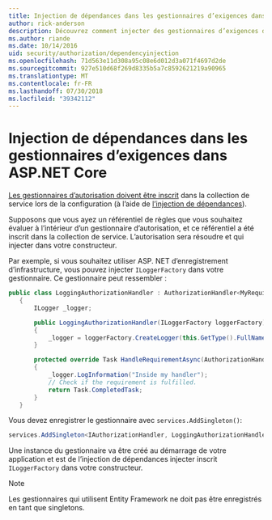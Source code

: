```yaml
---
title: Injection de dépendances dans les gestionnaires d’exigences dans ASP.NET Core
author: rick-anderson
description: Découvrez comment injecter des gestionnaires d’exigences d’autorisation dans une application ASP.NET Core à l’aide de l’injection de dépendances.
ms.author: riande
ms.date: 10/14/2016
uid: security/authorization/dependencyinjection
ms.openlocfilehash: 71d563e11d308a95c08e6d012d3a071f4697d2de
ms.sourcegitcommit: 927e510d68f269d8335b5a7c8592621219a90965
ms.translationtype: MT
ms.contentlocale: fr-FR
ms.lasthandoff: 07/30/2018
ms.locfileid: "39342112"
---
```

# <a name="dependency-injection-in-requirement-handlers-in-aspnet-core"></a>Injection de dépendances dans les gestionnaires d’exigences dans ASP.NET Core

<a name="security-authorization-di"></a>

[Les gestionnaires d’autorisation doivent être inscrit](xref:security/authorization/policies#handler-registration) dans la collection de service lors de la configuration (à l’aide de [l’injection de dépendances](xref:fundamentals/dependency-injection)).

Supposons que vous ayez un référentiel de règles que vous souhaitez évaluer à l’intérieur d’un gestionnaire d’autorisation, et ce référentiel a été inscrit dans la collection de service. L’autorisation sera résoudre et qui injecter dans votre constructeur.

Par exemple, si vous souhaitez utiliser ASP. NET d’enregistrement d’infrastructure, vous pouvez injecter `ILoggerFactory` dans votre gestionnaire. Ce gestionnaire peut ressembler :

```csharp
public class LoggingAuthorizationHandler : AuthorizationHandler<MyRequirement>
   {
       ILogger _logger;

       public LoggingAuthorizationHandler(ILoggerFactory loggerFactory)
       {
           _logger = loggerFactory.CreateLogger(this.GetType().FullName);
       }

       protected override Task HandleRequirementAsync(AuthorizationHandlerContext context, MyRequirement requirement)
       {
           _logger.LogInformation("Inside my handler");
           // Check if the requirement is fulfilled.
           return Task.CompletedTask;
       }
   }
   ```

Vous devez enregistrer le gestionnaire avec `services.AddSingleton()`:

```csharp
services.AddSingleton<IAuthorizationHandler, LoggingAuthorizationHandler>();
```

Une instance du gestionnaire va être créé au démarrage de votre application et est de l’injection de dépendances injecter inscrit `ILoggerFactory` dans votre constructeur.

> [!NOTE]
> Les gestionnaires qui utilisent Entity Framework ne doit pas être enregistrés en tant que singletons.
